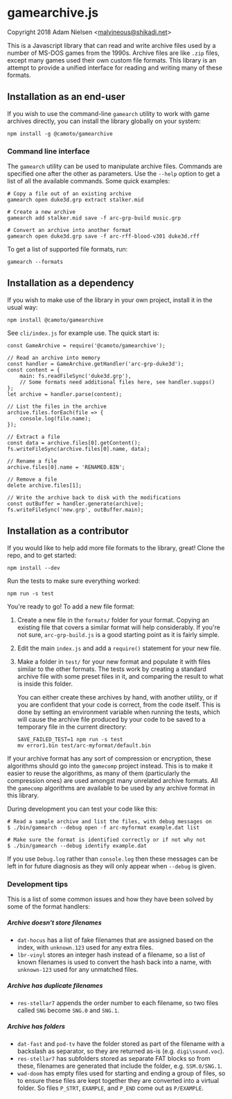 # gamearchive.js
Copyright 2018 Adam Nielsen <<malvineous@shikadi.net>>  

This is a Javascript library that can read and write archive files
used by a number of MS-DOS games from the 1990s.  Archive files are
like `.zip` files, except many games used their own custom file
formats.  This library is an attempt to provide a unified interface
for reading and writing many of these formats.

## Installation as an end-user

If you wish to use the command-line `gamearch` utility to work with
game archives directly, you can install the library globally on your
system:

    npm install -g @camoto/gamearchive

### Command line interface

The `gamearch` utility can be used to manipulate archive files.
Commands are specified one after the other as parameters.  Use the
`--help` option to get a list of all the available commands.  Some
quick examples:

    # Copy a file out of an existing archive
    gamearch open duke3d.grp extract stalker.mid
    
    # Create a new archive
    gamearch add stalker.mid save -f arc-grp-build music.grp
    
    # Convert an archive into another format
    gamearch open duke3d.grp save -f arc-rff-blood-v301 duke3d.rff

To get a list of supported file formats, run:

    gamearch --formats

## Installation as a dependency

If you wish to make use of the library in your own project, install it
in the usual way:

    npm install @camoto/gamearchive

See `cli/index.js` for example use.  The quick start is:

    const GameArchive = require('@camoto/gamearchive');
    
    // Read an archive into memory
    const handler = GameArchive.getHandler('arc-grp-duke3d');
    const content = {
        main: fs.readFileSync('duke3d.grp'),
        // Some formats need additional files here, see handler.supps()
    };
    let archive = handler.parse(content);
    
    // List the files in the archive
    archive.files.forEach(file => {
        console.log(file.name);
    });
    
    // Extract a file
    const data = archive.files[0].getContent();
    fs.writeFileSync(archive.files[0].name, data);

    // Rename a file
    archive.files[0].name = 'RENAMED.BIN';
    
    // Remove a file
    delete archive.files[1];
    
    // Write the archive back to disk with the modifications
    const outBuffer = handler.generate(archive);
    fs.writeFileSync('new.grp', outBuffer.main);

## Installation as a contributor

If you would like to help add more file formats to the library, great!
Clone the repo, and to get started:

    npm install --dev

Run the tests to make sure everything worked:

    npm run -s test

You're ready to go!  To add a new file format:

 1. Create a new file in the `formats/` folder for your format.
    Copying an existing file that covers a similar format will help
    considerably.  If you're not sure, `arc-grp-build.js` is a good
    starting point as it is fairly simple.
    
 2. Edit the main `index.js` and add a `require()` statement for your new file.
    
 3. Make a folder in `test/` for your new format and populate it with
    files similar to the other formats.  The tests work by creating
    a standard archive file with some preset files in it, and
    comparing the result to what is inside this folder.
    
    You can either create these archives by hand, with another utility, or if
    you are confident that your code is correct, from the code itself.  This is
    done by setting an environment variable when running the tests, which will
    cause the archive file produced by your code to be saved to a temporary
    file in the current directory:
    
        SAVE_FAILED_TEST=1 npm run -s test
        mv error1.bin test/arc-myformat/default.bin

If your archive format has any sort of compression or encryption,
these algorithms should go into the `gamecomp` project instead.  This
is to make it easier to reuse the algorithms, as many of them
(particularly the compression ones) are used amongst many unrelated
archive formats.  All the `gamecomp` algorithms are available to be
used by any archive format in this library.

During development you can test your code like this:

    # Read a sample archive and list the files, with debug messages on
    $ ./bin/gamearch --debug open -f arc-myformat example.dat list

    # Make sure the format is identified correctly or if not why not
    $ ./bin/gamearch --debug identify example.dat

If you use `Debug.log` rather than `console.log` then these messages can be left
in for future diagnosis as they will only appear when `--debug` is given.

### Development tips

This is a list of some common issues and how they have been solved by some of
the format handlers:

##### Archive doesn't store filenames

* `dat-hocus` has a list of fake filenames that are assigned based on the
  index, with `unknown.123` used for any extra files.
* `lbr-vinyl` stores an integer hash instead of a filename, so a list of known
  filenames is used to convert the hash back into a name, with `unknown-123`
  used for any unmatched files.

##### Archive has duplicate filenames

* `res-stellar7` appends the order number to each filename, so two files called
  `SNG` become `SNG.0` and `SNG.1`.

##### Archive has folders

* `dat-fast` and `pod-tv` have the folder stored as part of the filename with a
  backslash as separator, so they are returned as-is (e.g. `digi\sound.voc`).
* `res-stellar7` has subfolders stored as separate FAT blocks so from these,
  filenames are generated that include the folder, e.g. `SSM.0/SNG.1`.
* `wad-doom` has empty files used for starting and ending a group of files,
  so to ensure these files are kept together they are converted into a virtual
  folder.  So files `P_STRT`, `EXAMPLE`, and `P_END` come out as `P/EXAMPLE`.
